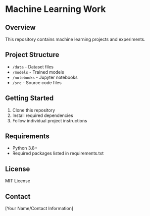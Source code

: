 # Machine Learning Work

## Overview
This repository contains machine learning projects and experiments.

## Project Structure
- `/data` - Dataset files
- `/models` - Trained models
- `/notebooks` - Jupyter notebooks
- `/src` - Source code files

## Getting Started
1. Clone this repository
2. Install required dependencies
3. Follow individual project instructions

## Requirements
- Python 3.8+
- Required packages listed in requirements.txt

## License
MIT License

## Contact
[Your Name/Contact Information]